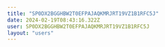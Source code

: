```yaml
---
title: "SP0DX2BGGHBW2T0EFPAJAQKMRJRT19VZ1B1RFC5J"
date: 2024-02-19T08:43:16.322Z
user: SP0DX2BGGHBW2T0EFPAJAQKMRJRT19VZ1B1RFC5J
layout: "users"
---
```

    